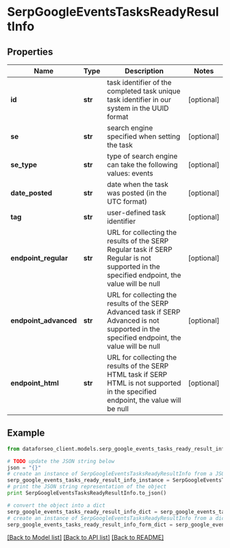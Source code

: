 # SerpGoogleEventsTasksReadyResultInfo


## Properties

Name | Type | Description | Notes
------------ | ------------- | ------------- | -------------
**id** | **str** | task identifier of the completed task unique task identifier in our system in the UUID format | [optional] 
**se** | **str** | search engine specified when setting the task | [optional] 
**se_type** | **str** | type of search engine can take the following values: events | [optional] 
**date_posted** | **str** | date when the task was posted (in the UTC format) | [optional] 
**tag** | **str** | user-defined task identifier | [optional] 
**endpoint_regular** | **str** | URL for collecting the results of the SERP Regular task if SERP Regular is not supported in the specified endpoint, the value will be null | [optional] 
**endpoint_advanced** | **str** | URL for collecting the results of the SERP Advanced task if SERP Advanced is not supported in the specified endpoint, the value will be null | [optional] 
**endpoint_html** | **str** | URL for collecting the results of the SERP HTML task if SERP HTML is not supported in the specified endpoint, the value will be null | [optional] 

## Example

```python
from dataforseo_client.models.serp_google_events_tasks_ready_result_info import SerpGoogleEventsTasksReadyResultInfo

# TODO update the JSON string below
json = "{}"
# create an instance of SerpGoogleEventsTasksReadyResultInfo from a JSON string
serp_google_events_tasks_ready_result_info_instance = SerpGoogleEventsTasksReadyResultInfo.from_json(json)
# print the JSON string representation of the object
print SerpGoogleEventsTasksReadyResultInfo.to_json()

# convert the object into a dict
serp_google_events_tasks_ready_result_info_dict = serp_google_events_tasks_ready_result_info_instance.to_dict()
# create an instance of SerpGoogleEventsTasksReadyResultInfo from a dict
serp_google_events_tasks_ready_result_info_form_dict = serp_google_events_tasks_ready_result_info.from_dict(serp_google_events_tasks_ready_result_info_dict)
```
[[Back to Model list]](../README.md#documentation-for-models) [[Back to API list]](../README.md#documentation-for-api-endpoints) [[Back to README]](../README.md)


